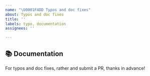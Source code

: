 ```yaml
---
name: "\U0001F4DD Typos and doc fixes"
about: Typos and doc fixes
title: ''
labels: typo, documentation
assignees: ''

---
```


## 📚 Documentation

For typos and doc fixes, rather and submit a PR, thanks in advance!
